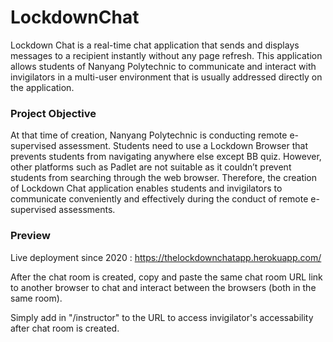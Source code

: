 # LockdownChat
Lockdown Chat is a real-time chat application that sends and displays messages to a recipient instantly without any page refresh. This application allows students of Nanyang Polytechnic to communicate and interact with invigilators in a multi-user environment that is usually addressed directly on the application.

### Project Objective
At that time of creation, Nanyang Polytechnic is conducting remote e-supervised assessment. Students need to use a Lockdown Browser that prevents students from navigating anywhere else except BB quiz. However, other platforms such as Padlet are not suitable as it couldn’t prevent students from searching through the web browser.
Therefore, the creation of Lockdown Chat application enables students and invigilators to communicate conveniently and effectively during the conduct of remote e-supervised assessments.

### Preview
Live deployment since 2020 :
https://thelockdownchatapp.herokuapp.com/

After the chat room is created, copy and paste the same chat room URL link to another browser to chat and interact between the browsers (both in the same room).

Simply add in "/instructor" to the URL to access invigilator's accessability after chat room is created.
